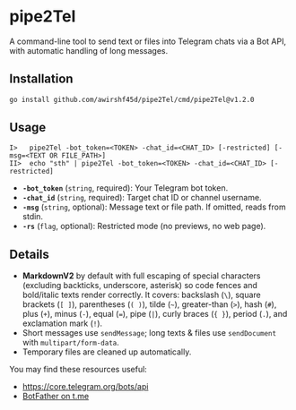 # pipe2Tel

A command-line tool to send text or files into Telegram chats via a Bot API, with automatic handling of long messages.

## Installation

```bash
go install github.com/awirshf45d/pipe2Tel/cmd/pipe2Tel@v1.2.0
```

## Usage

```plaintext
I>   pipe2Tel -bot_token=<TOKEN> -chat_id=<CHAT_ID> [-restricted] [-msg=<TEXT OR FILE_PATH>]
II>  echo "sth" | pipe2Tel -bot_token=<TOKEN> -chat_id=<CHAT_ID> [-restricted]
```
* **`-bot_token`** (`string`, required): Your Telegram bot token. 
* **`-chat_id`** (`string`, required): Target chat ID or channel username.
* **`-msg`** (`string`, optional): Message text or file path. If omitted, reads from stdin.
* **`-rs`** (`flag`, optional): Restricted mode (no previews, no web page).

## Details

* **MarkdownV2** by default with full escaping of special characters (excluding backticks, underscore, asterisk) so code fences and bold/italic texts render correctly. It covers: backslash (`\`), square brackets (`[ ]`), parentheses (`( )`), tilde (`~`), greater-than (`>`), hash (`#`), plus (`+`), minus (`-`), equal (`=`), pipe (`|`), curly braces (`{ }`), period (`.`), and exclamation mark (`!`).
* Short messages use `sendMessage`; long texts & files use `sendDocument` with `multipart/form-data`.
* Temporary files are cleaned up automatically.


You may find these resources useful:
- https://core.telegram.org/bots/api
- [BotFather on t.me](https://t.me/botfather)
